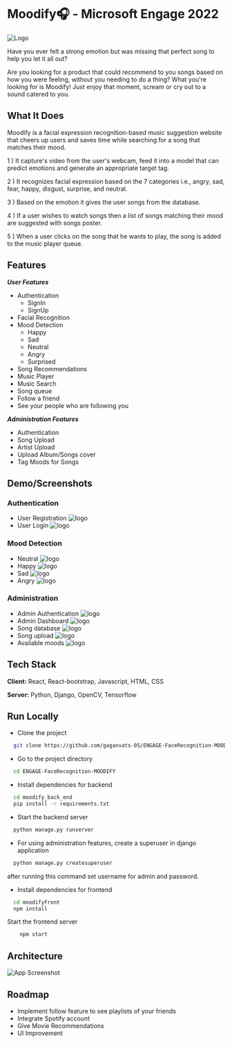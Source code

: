 
# Moodify🎧 - Microsoft Engage 2022


![Logo](https://socialify.git.ci/gaganvats-05/ENGAGE-FaceRecognition-MOODIFY/image?description=1&descriptionEditable=Made%20for%20Microsoft%20Engage%202022&font=Source%20Code%20Pro&language=1&logo=https%3A%2F%2Fres.cloudinary.com%2Fdgg6izgtw%2Fimage%2Fupload%2Fv1653519834%2Fremoval.ai__tmp-628eb3258f035_pbkl0a.png&name=1&owner=1&pattern=Floating%20Cogs&theme=Dark)

Have you ever felt a strong emotion but was missing that perfect song to help you let it all out?
 
 Are you looking for a product that could recommend to you songs based on how you were feeling, without you needing to do a thing? 
What you're looking for is Moodify! Just enjoy that moment, scream or cry out to a sound catered to you.

## What It Does

Moodify is a facial expression recognition-based  music suggestion website that cheers up users and saves time while searching for a song that matches their mood.

1 ) It capture's video from the user's webcam, feed it into a model that can predict emotions and generate an appropriate target tag.

2 ) It recognizes facial expression based on the 7 categories i.e., angry, sad, fear, happy, disgust, surprise, and neutral.

3 ) Based on the emotion it gives the user songs from the database.

4 ) If a user wishes to watch songs then a list of songs matching their mood are suggested with songs poster.

5 ) When a user clicks on the song that he wants to play, the song is added to the music player queue.
## Features
***User Features***
- Authentication 
    - SignIn
    - SignUp
- Facial Recognition
- Mood Detection
    - Happy
    - Sad
    - Neutral
    - Angry
    - Surprised
- Song Recommendations
- Music Player
- Music Search
- Song queue
- Follow a friend
- See your people who are following you


***Administration Features***
- Authentication
- Song Upload
- Artist Upload
- Upload Album/Songs cover
- Tag Moods for Songs




## Demo/Screenshots

### Authentication
- User Registration
![logo](https://res.cloudinary.com/dgg6izgtw/image/upload/v1653522671/Screenshot_2022-05-26_at_5.20.02_AM_owyaua.png)
- User Login
![logo](https://res.cloudinary.com/dgg6izgtw/image/upload/v1653522416/Screenshot_2022-05-26_at_5.09.34_AM_blwt77.png)
### Mood Detection
- Neutral
![logo](https://res.cloudinary.com/dgg6izgtw/image/upload/v1653522423/Screenshot_2022-05-26_at_5.10.43_AM_ytfita.png)
- Happy
![logo](https://res.cloudinary.com/dgg6izgtw/image/upload/v1653522422/Screenshot_2022-05-26_at_5.10.58_AM_xtxqle.png)
- Sad
![logo](https://res.cloudinary.com/dgg6izgtw/image/upload/v1653522420/Screenshot_2022-05-26_at_5.11.45_AM_oxfkyt.png)
- Angry
![logo](https://res.cloudinary.com/dgg6izgtw/image/upload/v1653522420/Screenshot_2022-05-26_at_5.12.08_AM_qitgx2.png)

### Administration
- Admin Authentication
![logo](https://res.cloudinary.com/dgg6izgtw/image/upload/v1653523419/Engage/Screenshot_2022-05-26_at_5.31.02_AM_crdocs.png)
- Admin Dashboard
![logo](https://res.cloudinary.com/dgg6izgtw/image/upload/v1653523419/Engage/Screenshot_2022-05-26_at_5.31.12_AM_lhhqvp.png)
- Song database
![logo](https://res.cloudinary.com/dgg6izgtw/image/upload/v1653523419/Engage/Screenshot_2022-05-26_at_5.31.26_AM_sjv8mi.png)
- Song upload
![logo](https://res.cloudinary.com/dgg6izgtw/image/upload/v1653523419/Engage/Screenshot_2022-05-26_at_5.31.34_AM_tstuvr.png)
- Available moods
![logo](https://res.cloudinary.com/dgg6izgtw/image/upload/v1653523419/Engage/Screenshot_2022-05-26_at_5.31.18_AM_djoewr.png)

## Tech Stack

**Client:** React, React-bootstrap, Javascript, HTML, CSS

**Server:** Python, Django, OpenCV, Tensorflow


## Run Locally

- Clone the project

```bash
  git clone https://github.com/gaganvats-05/ENGAGE-FaceRecognition-MOODIFY.git
```

- Go to the project directory

```bash
  cd ENGAGE-FaceRecognition-MOODIFY
```

- Install dependencies for backend

```bash
  cd moodify_back_end
  pip install -r requirements.txt
```

- Start the  backend server

```bash
  python manage.py runserver
```
- For using administration features, create a superuser in django application
```bash
  python manage.py createsuperuser
```
after running this command set username for admin and password.

- Install dependencies for frontend
```bash
  cd moodifyFront
  npm install
```

Start the frontend server

```bash
    npm start
```

## Architecture 
![App Screenshot](https://res.cloudinary.com/dgg6izgtw/image/upload/v1653685135/Engage/Untitled_Diagram_hwgudn.jpg)


## Roadmap

- Implement follow feature to  see playlists of your friends
- Integrate Spotify account
- Give Movie Recommendations
- UI Improvement
 

